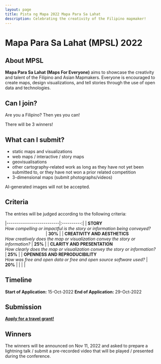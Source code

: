 ```yaml
---
layout: page
title: Pista ng Mapa 2022 Mapa Para Sa Lahat
description: Celebrating the creativity of the Filipino mapmaker!
---
```


# Mapa Para Sa Lahat (MPSL) 2022

## About MPSL

**Mapa Para Sa Lahat (Maps For Everyone)** aims to showcase the creativity and talent of the Filipino and Asian Mapmakers. Everyone is encouraged to create maps, design visualizations, and tell stories through the use of open data and technologies.

## Can I join?

Are you a Filipino? Then yes you can!

There will be 3 winners!

## What can I submit?

- static maps and visualizations
- web maps / interactive / story maps
- geovisualisations
- other cartography-related work as long as they have not yet been submitted to, or they have not won a prior related competition
- 3-dimensional maps (submit photographs/videos)

AI-generated images will not be accepted.

## Criteria

The entries will be judged according to the following criteria:

|---------------------------|:----------:|
| **STORY**<br>*How compelling or impactful is the story or information being conveyed?*  &nbsp; &nbsp; &nbsp; &nbsp; &nbsp; &nbsp; &nbsp; &nbsp; &nbsp; &nbsp; &nbsp; &nbsp; &nbsp; &nbsp; &nbsp; &nbsp; &nbsp; &nbsp; &nbsp;        |     **30%**    |
| **CREATIVITY AND AESTHETICS**<br>*How creatively does the map or visualization convey the story or information?*       |     **25%**    |
| **CLARITY AND PRESENTATION**<br>*How clearly does the map or visualization convey the story or information?*       |     **25%**    |
| **OPENNESS AND REPRODUCIBILITY**<br>*How was free and open data or free and open source software used?*           |     **20%**    |
|   |   |

## Timeline

**Start of Application:** 15-Oct-2022
**End of Application:** 29-Oct-2022

## Submission

<div class="d-flex justify-content-start py-2"><a
    href="https://airtable.com/shrDuiatwXSlLyWKF"
    target="_blank" class="btn btn-lg bg-color-primary-1 col-sm-12 col-md-6 btn-hover color-white" role="button"
    aria-disabled="true"><strong class="font-bantayog">Apply for a travel grant!</strong></a>
</div> 

## Winners

The winners will be announced on Nov 11, 2022 and asked to prepare a lightning talk / submit a pre-recorded video that will be played / presented during the conference.
